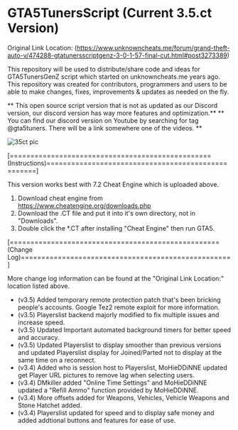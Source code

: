# GTA5TunersScript (Current 3.5.ct Version) 

Original Link Location: (https://www.unknowncheats.me/forum/grand-theft-auto-v/474288-gtatunersscriptgenz-3-0-1-57-final-cut.html#post3273389)

This repository will be used to distribute/share code and ideas for GTA5TunersGenZ script which started on unknowncheats.me years ago.
This repository was created for contributors, programmers and users to be able to make changes, fixes, improvements & updates as needed on the fly.

** This open source script version that is not as updated as our Discord version, our discord version has way more features and optimization.**
** You can find our discord version on Youtube by searching for tag @gta5tuners. There will be a link somewhere one of the videos. **


![35ct pic](https://user-images.githubusercontent.com/121238089/215264871-87de5b65-d15d-4197-86a8-6e6ef0ab3f61.PNG)

[=================================================(Instructions)===================================================]

This version works best with 7.2 Cheat Engine which is uploaded above.

1. Download cheat engine from https://www.cheatengine.org/downloads.php
2. Download the .CT file and put it into it's own directory, not in "Downloads".
3. Double click the *.CT after installing "Cheat Engine" then run GTA5.

[===================================================(Change Log)===================================================]

More change log information can be found at the "Original Link Location:" location listed above.

- (v3.5) Added temporary remote protection patch that's been bricking people's accounts. Google Tez2 remote exploit for more information.
- (v3.5) Playerslist backend majorly modified to fix multiple issues and increase speed.
- (v3.5) Updated Important automated background timers for better speed and accuracy.
- (v3.5) Updated Playerslist to display smoother than previous versions and updated Playerslist display for Joined/Parted not to display at the same time on a reconnect.
- (v3.4) Added who is session host to Playerslist, MoHieDDiNNE updated get Player URL pictures to remove lag when selecting users.
- (v3.4) DMkiller added "Online Time Settings" and MoHieDDiNNE updated a "Refill Ammo" function provided by MoHieDDiNNE.
- (v3.4) More offsets added for Weapons, Vehicles, Vehicle Weapons and Stone Hatchet added.
- (v3.4) Playerslist updated for speed and to display safe money and added addtional buttons and features for ease of use.
